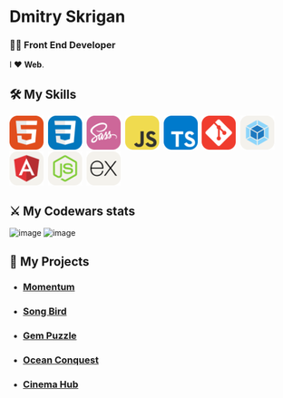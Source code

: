 # Dmitry Skrigan
### :man_technologist:  Front End Developer

I ❤️ **Web**.

## :hammer_and_wrench: My Skills

<div>
  <img src="https://github.com/tandpfun/skill-icons/blob/main/icons/HTML.svg" title="HTML5" alt="HTML" width="60" height="60"/>&nbsp;
  <img src="https://github.com/tandpfun/skill-icons/blob/main/icons/CSS.svg"  title="CSS3" alt="CSS" width="60" height="60"/>&nbsp;
  <img src="https://github.com/tandpfun/skill-icons/blob/main/icons/Sass.svg" title="Sass" alt="Sass" width="60" height="60"/>&nbsp;
  <img src="https://github.com/tandpfun/skill-icons/blob/main/icons/JavaScript.svg" title="JavaScript" alt="JavaScript" width="60" height="60"/>&nbsp;
  <img src="https://github.com/tandpfun/skill-icons/blob/main/icons/TypeScript.svg" title="TypeScript" alt="TypeScript" width="60" height="60"/>&nbsp;
  <img src="https://github.com/tandpfun/skill-icons/blob/main/icons/Git.svg" title="Git" alt="Git" width="60" height="60"/>&nbsp;
  <img src="https://github.com/tandpfun/skill-icons/blob/main/icons/Webpack-Light.svg" title="Webpack" alt="Webpack" width="60" height="60"/>&nbsp;
  <img src="https://github.com/tandpfun/skill-icons/blob/main/icons/Angular-Light.svg" title="Angular" alt="Angular" width="60" height="60"/>&nbsp;
  <img src="https://github.com/tandpfun/skill-icons/blob/main/icons/NodeJS-Light.svg" title="NodeJS" alt="NodeJS" width="60" height="60"/>&nbsp;
  <img src="https://github.com/tandpfun/skill-icons/blob/main/icons/ExpressJS-Light.svg" title="ExpressJS" alt="ExpressJS" width="60" height="60"/>&nbsp;
<!--   <img src="https://github.com/tandpfun/skill-icons/blob/main/icons/MongoDB.svg" title="MongoDB" alt="MongoDB" width="60" height="60"/>&nbsp; -->
</div>

## :crossed_swords: My Codewars stats

![image](https://github.com/Skrigan/Skrigan/assets/95648150/7972c3e5-2b98-49a0-b126-3add177ed87b)
![image](https://github.com/Skrigan/Skrigan/assets/95648150/5fa4ad64-023b-4c25-9758-f4a6094411ff)



## :art: My Projects

- ### [Momentum](https://skrigan.github.io/momentum-extension/)
- ### [Song Bird](https://skrigan.github.io/SongBird/)
- ### [Gem Puzzle](https://skrigan.github.io/Gem-Puzzle/)
- ### [Ocean Conquest](https://ocean-conquest-production.up.railway.app/)
- ### [Cinema Hub](https://skrigan.github.io/CinemaHub/)

<!-- **Skrigan/Skrigan** is a ✨ _special_ ✨ repository because its `README.md` (this file) appears on your GitHub profile.

Here are some ideas to get you started:

- 🔭 I’m currently working on ...
- 🌱 I’m currently learning ...
- 👯 I’m looking to collaborate on ...
- 🤔 I’m looking for help with ...
- 💬 Ask me about ...
- 📫 How to reach me: ...
- 😄 Pronouns: ...
- ⚡ Fun fact: ...
-->
